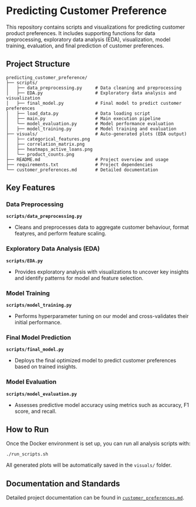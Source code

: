 # Predicting Customer Preference

This repository contains scripts and visualizations for predicting customer product preferences. It includes supporting functions for data preprocessing, exploratory data analysis (EDA), visualization, model training, evaluation, and final prediction of customer preferences.

## Project Structure

```
predicting_customer_preference/
├── scripts/
│   ├── data_preprocessing.py     # Data cleaning and preprocessing
│   ├── EDA.py                    # Exploratory data analysis and visualization
│   ├── final_model.py            # Final model to predict customer preferences
│   ├── load_data.py              # Data loading script
│   ├── main.py                   # Main execution pipeline
│   └── model_evaluation.py       # Model performance evaluation
│   ├── model_training.py         # Model training and evaluation
├── visuals/                      # Auto-generated plots (EDA output)
│   ├── categorical_features.png
│   ├── correlation_matrix.png
│   ├── heatmaps_active_loans.png
│   └── product_counts.png
├── README.md                     # Project overview and usage
├── requirements.txt              # Project dependencies
└── customer_preferences.md       # Detailed documentation
```

## Key Features

### Data Preprocessing
**`scripts/data_preprocessing.py`**

- Cleans and preprocesses data to aggregate customer behaviour, format featyres, and perform feature scaling.

### Exploratory Data Analysis (EDA)
**`scripts/EDA.py`**

- Provides exploratory analysis with visualizations to uncover key insights and identify patterns for model and feature selection.

### Model Training
**`scripts/model_training.py`**

- Performs hyperparameter tuning on our model and cross-validates their initial performance.

### Final Model Prediction
**`scripts/final_model.py`**

- Deploys the final optimized model to predict customer preferences based on trained insights.

### Model Evaluation
**`scripts/model_evaluation.py`**

- Assesses predictive model accuracy using metrics such as accuracy, F1 score, and recall.


## How to Run

Once the Docker environment is set up, you can run all analysis scripts with:
```
./run_scripts.sh
```
All generated plots will be automatically saved in the `visuals/` folder.

## Documentation and Standards

Detailed project documentation can be found in [`customer_preferences.md`](customer_preferences.md).
